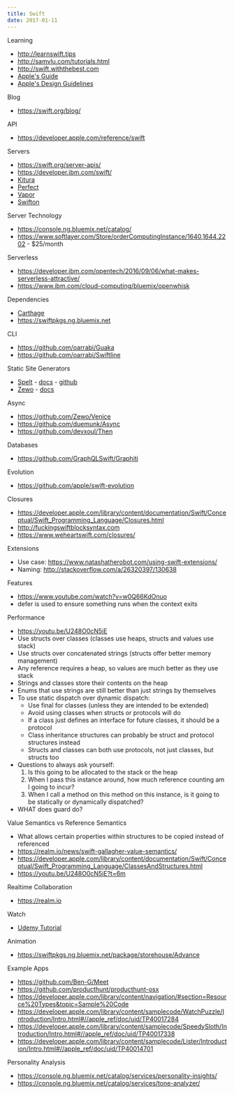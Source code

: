 ```yaml
---
title: Swift
date: 2017-01-11
---
```


Learning

- <http://learnswift.tips>
- <http://samvlu.com/tutorials.html>
- <http://swift.withthebest.com>
- [Apple's Guide](https://developer.apple.com/library/content/documentation/Swift/Conceptual/Swift_Programming_Language/TheBasics.html#//apple_ref/doc/uid/TP40014097-CH5-ID309)
- [Apple's Design Guidelines](https://swift.org/documentation/api-design-guidelines/)

Blog

- <https://swift.org/blog/>

API

- <https://developer.apple.com/reference/swift>

Servers

- <https://swift.org/server-apis/>
- <https://developer.ibm.com/swift/>
- [Kitura](http://www.kitura.io)
- [Perfect](http://perfect.org)
- [Vapor](https://vapor.codes)
- [Swifton](https://github.com/necolt/Swifton)

Server Technology

- <https://console.ng.bluemix.net/catalog/>
- <https://www.softlayer.com/Store/orderComputingInstance/1640,1644,2202> - $25/month

Serverless

- <https://developer.ibm.com/opentech/2016/09/06/what-makes-serverless-attractive/>
- <https://www.ibm.com/cloud-computing/bluemix/openwhisk>

Dependencies

- [Carthage](https://github.com/Carthage/Carthage)
- <https://swiftpkgs.ng.bluemix.net>

CLI

- <https://github.com/oarrabi/Guaka>
- <https://github.com/oarrabi/Swiftline>

Static Site Generators

- [Spelt](https://spelt.io) - [docs](https://docs.spelt.io) - [github](https://github.com/njdehoog/Spelt)
- [Zewo](https://zewo.io) - [docs](https://docs.zewo.io)

Async

- <https://github.com/Zewo/Venice>
- <https://github.com/duemunk/Async>
- <https://github.com/devxoul/Then>

Databases

- <https://github.com/GraphQLSwift/Graphiti>

Evolution

- <https://github.com/apple/swift-evolution>

Closures

- <https://developer.apple.com/library/content/documentation/Swift/Conceptual/Swift_Programming_Language/Closures.html>
- <http://fuckingswiftblocksyntax.com>
- <https://www.weheartswift.com/closures/>

Extensions

- Use case: https://www.natashatherobot.com/using-swift-extensions/ 
- Naming: http://stackoverflow.com/a/26320397/130638

Features

- <https://www.youtube.com/watch?v=w0Q66KdOnuo>
- defer is used to ensure something runs when the context exits

Performance

- <https://youtu.be/U248O0cN5iE>
- Use structs over classes (classes use heaps, structs and values use stack)
- Use structs over concatenated strings (structs offer better memory management)
- Any reference requires a heap, so values are much better as they use stack
- Strings and classes store their contents on the heap
- Enums that use strings are still better than just strings by themselves
- To use static dispatch over dynamic dispatch:
  - Use final for classes (unless they are intended to be extended)
  - Avoid using classes when structs or protocols will do
  - If a class just defines an interface for future classes, it should be a protocol
  - Class inheritance structures can probably be struct and protocol structures instead
  - Structs and classes can both use protocols, not just classes, but structs too
- Questions to always ask yourself:
  1. Is this going to be allocated to the stack or the heap
  2. When I pass this instance around, how much reference counting am I going to incur?
  3. When I call a method on this method on this instance, is it going to be statically or dynamically dispatched?
- WHAT does guard do?

Value Semantics vs Reference Semantics
- What allows certain properties within structures to be copied instead of referenced
- <https://realm.io/news/swift-gallagher-value-semantics/>
- <https://developer.apple.com/library/content/documentation/Swift/Conceptual/Swift_Programming_Language/ClassesAndStructures.html>
- <https://youtu.be/U248O0cN5iE?t=6m>

Realtime Collaboration

- <https://realm.io>

Watch

- [Udemy Tutorial](https://www.udemy.com/apple-watch-tutorial/?couponCode=APPLE-WATCH-LIMITED)

Animation

- <https://swiftpkgs.ng.bluemix.net/package/storehouse/Advance>

Example Apps

- <https://github.com/Ben-G/Meet>
- <https://github.com/producthunt/producthunt-osx>
- <https://developer.apple.com/library/content/navigation/#section=Resource%20Types&topic=Sample%20Code>
- <https://developer.apple.com/library/content/samplecode/WatchPuzzle/Introduction/Intro.html#//apple_ref/doc/uid/TP40017284>
- <https://developer.apple.com/library/content/samplecode/SpeedySloth/Introduction/Intro.html#//apple_ref/doc/uid/TP40017338>
- <https://developer.apple.com/library/content/samplecode/Lister/Introduction/Intro.html#//apple_ref/doc/uid/TP40014701>

Personality Analysis

- <https://console.ng.bluemix.net/catalog/services/personality-insights/>
- <https://console.ng.bluemix.net/catalog/services/tone-analyzer/>

